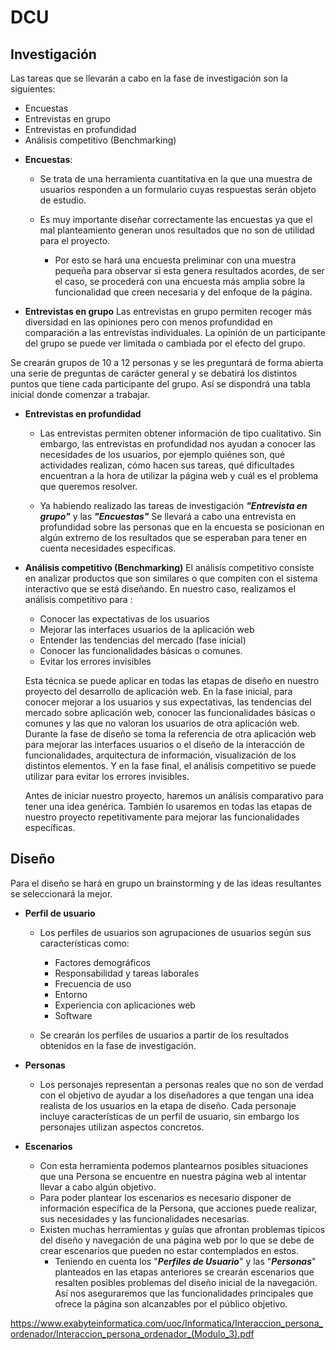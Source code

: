 # DCU
## Investigación
Las tareas que se llevarán a cabo en la fase de investigación son la siguientes:

- Encuestas
- Entrevistas en grupo
- Entrevistas en profundidad
- Análisis competitivo (Benchmarking)


* **Encuestas**:
  - Se trata de una herramienta cuantitativa en la que una muestra de usuarios responden a un formulario cuyas respuestas serán objeto de estudio.
  - Es muy importante diseñar correctamente las encuestas ya que el mal planteamiento generan unos resultados que no son de utilidad para el proyecto.
 
    * Por esto se hará una encuesta preliminar con una muestra pequeña para observar si esta genera resultados acordes, de ser el caso, se procederá con una encuesta más amplia sobre la funcionalidad que creen necesaria y del enfoque de la página.
 

* **Entrevistas en grupo**
 Las entrevistas en grupo permiten recoger más diversidad en las opiniones pero con menos profundidad en comparación a las entrevistas individuales. La opinión de un participante del grupo se puede ver limitada o cambiada por el efecto del grupo.
 
 Se crearán grupos de 10 a 12 personas y se les preguntará de forma abierta una serie de preguntas de carácter general y se debatirá los distintos puntos que tiene cada participante del grupo. Así se dispondrá una tabla inicial donde comenzar a trabajar.
 
 
* **Entrevistas en profundidad**
  - Las entrevistas permiten obtener información de tipo cualitativo. Sin embargo, las entrevistas en profundidad nos ayudan a conocer las necesidades de los usuarios, por ejemplo quiénes son, qué actividades realizan, cómo hacen sus tareas, qué dificultades encuentran a la hora de utilizar la página web y cuál es el problema que queremos resolver.
 
  - Ya habiendo realizado las tareas de investigación ***"Entrevista en grupo"*** y las ***"Encuestas"*** Se llevará a cabo una entrevista en profundidad sobre las personas que en la encuesta se posicionan en algún extremo de los resultados que se esperaban para tener en cuenta necesidades específicas.


* **Análisis competitivo (Benchmarking)**
 El análisis competitivo consiste en analizar productos que son similares o que compiten con el sistema interactivo que se está diseñando. En nuestro caso, realizamos el análisis competitivo para :
    - Conocer las expectativas de los usuarios
    - Mejorar las interfaces usuarios de la aplicación web
    - Entender las tendencias del mercado (fase inicial)
    - Conocer las funcionalidades básicas o comunes.
    - Evitar los errores invisibles
 
    Esta técnica se puede aplicar en todas las etapas de diseño en nuestro proyecto del desarrollo de aplicación web. En la fase inicial, para conocer mejorar a los usuarios y sus expectativas, las tendencias del mercado sobre aplicación web, conocer las funcionalidades básicas o comunes y las que no valoran los usuarios de otra aplicación web. Durante la fase de diseño se toma la referencia de otra aplicación web para mejorar las interfaces usuarios o el diseño de la interacción de funcionalidades, arquitectura de información, visualización de los distintos elementos. Y en la fase final, el análisis competitivo se puede utilizar para evitar los errores invisibles.
 
    Antes de iniciar nuestro proyecto, haremos un análisis comparativo para tener una idea genérica. También lo usaremos en todas las etapas de nuestro proyecto repetitivamente para mejorar las funcionalidades específicas.


## Diseño
Para el diseño se hará en grupo un brainstorming y de las ideas resultantes se seleccionará la mejor.

* **Perfil de usuario**
  - Los perfiles de usuarios son agrupaciones de usuarios según sus características como: 
    - Factores demográficos
    - Responsabilidad y tareas laborales
    - Frecuencia de uso
    - Entorno
    - Experiencia con aplicaciones web
    - Software
  
  - Se crearán los perfiles de usuarios a partir de los resultados obtenidos en la fase de investigación.

* **Personas**
  - Los personajes representan a personas reales que no son de verdad con el objetivo de ayudar a los diseñadores a que tengan una idea realista de los usuarios en la etapa de diseño. Cada personaje incluye características de un perfil de usuario, sin embargo los personajes utilizan aspectos concretos.


* **Escenarios**
  - Con esta herramienta podemos plantearnos posibles situaciones que una Persona se encuentre en nuestra página web al intentar llevar a cabo algún objetivo.
  - Para poder plantear los escenarios es necesario disponer de información específica de la Persona, que acciones puede realizar, sus necesidades y las funcionalidades necesarias.
  - Existen muchas herramientas y guías que afrontan problemas típicos del diseño y navegación de una página web por lo que se debe de crear escenarios que pueden no estar contemplados en estos.
    * Teniendo en cuenta los "***Perfiles de Usuario***" y las "***Personas***" planteados en las etapas anteriores se crearán escenarios que resalten posibles problemas del diseño inicial de la navegación. Así nos aseguraremos que las funcionalidades principales que ofrece la página son alcanzables por el público objetivo.





















https://www.exabyteinformatica.com/uoc/Informatica/Interaccion_persona_ordenador/Interaccion_persona_ordenador_(Modulo_3).pdf


